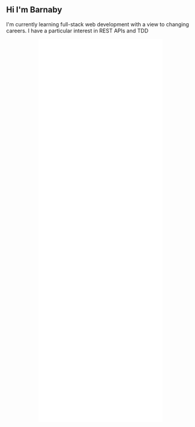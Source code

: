 ## Hi I'm Barnaby

I'm currently learning full-stack web development with a view to changing careers. I have a particular interest in REST APIs and TDD

<p style="text-align:center">
  <picture>
    <img src="/github-metrics.svg" alt="Metrics">
  </picture>
</p>

<!--
**barns/barns** is a ✨ _special_ ✨ repository because its `README.md` (this file) appears on your GitHub profile.

Here are some ideas to get you started:

- 🔭 I’m currently working on ...
- 🌱 I’m currently learning ...
- 👯 I’m looking to collaborate on ...
- 🤔 I’m looking for help with ...
- 💬 Ask me about ...
- 📫 How to reach me: ...
- 😄 Pronouns: ...
- ⚡ Fun fact: ...
-->
